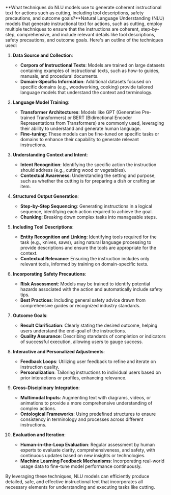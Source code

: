 **What techniques do NLU models use to generate coherent instructional text for actions such as cutting, including tool descriptions, safety precautions, and outcome goals?**Natural Language Understanding (NLU) models that generate instructional text for actions, such as cutting, employ multiple techniques to ensure that the instructions are coherent, step-by-step, comprehensive, and include relevant details like tool descriptions, safety precautions, and outcome goals. Here's an outline of the techniques used:

1. **Data Source and Collection**:
   - **Corpora of Instructional Texts**: Models are trained on large datasets containing examples of instructional texts, such as how-to guides, manuals, and procedural documents.
   - **Domain-Specific Information**: Additional datasets focused on specific domains (e.g., woodworking, cooking) provide tailored language models that understand the context and terminology.

2. **Language Model Training**:
   - **Transformer Architectures**: Models like GPT (Generative Pre-trained Transformers) or BERT (Bidirectional Encoder Representations from Transformers) are commonly used, leveraging their ability to understand and generate human language.
   - **Fine-tuning**: These models can be fine-tuned on specific tasks or domains to enhance their capability to generate relevant instructions.

3. **Understanding Context and Intent**:
   - **Intent Recognition**: Identifying the specific action the instruction should address (e.g., cutting wood or vegetables).
   - **Contextual Awareness**: Understanding the setting and purpose, such as whether the cutting is for preparing a dish or crafting an item.

4. **Structured Output Generation**:
   - **Step-by-Step Sequencing**: Generating instructions in a logical sequence, identifying each action required to achieve the goal.
   - **Chunking**: Breaking down complex tasks into manageable steps.

5. **Including Tool Descriptions**:
   - **Entity Recognition and Linking**: Identifying tools required for the task (e.g., knives, saws), using natural language processing to provide descriptions and ensure the tools are appropriate for the context.
   - **Contextual Relevance**: Ensuring the instruction includes only relevant tools, informed by training on domain-specific texts.

6. **Incorporating Safety Precautions**:
   - **Risk Assessment**: Models may be trained to identify potential hazards associated with the action and automatically include safety tips.
   - **Best Practices**: Including general safety advice drawn from comprehensive guides or recognized industry standards.

7. **Outcome Goals**:
   - **Result Clarification**: Clearly stating the desired outcome, helping users understand the end-goal of the instructions.
   - **Quality Assurance**: Describing standards of completion or indicators of successful execution, allowing users to gauge success.

8. **Interactive and Personalized Adjustments**:
   - **Feedback Loops**: Utilizing user feedback to refine and iterate on instruction quality.
   - **Personalization**: Tailoring instructions to individual users based on prior interactions or profiles, enhancing relevance.

9. **Cross-Disciplinary Integration**:
   - **Multimodal Inputs**: Augmenting text with diagrams, videos, or animations to provide a more comprehensive understanding of complex actions.
   - **Ontological Frameworks**: Using predefined structures to ensure consistency in terminology and processes across different instructions.

10. **Evaluation and Iteration**:
    - **Human-in-the-Loop Evaluation**: Regular assessment by human experts to evaluate clarity, comprehensiveness, and safety, with continuous updates based on new insights or technologies.
    - **Machine Learning Feedback Mechanisms**: Incorporating real-world usage data to fine-tune model performance continuously.

By leveraging these techniques, NLU models can efficiently produce detailed, safe, and effective instructional text that incorporates all necessary elements for understanding and executing tasks like cutting.